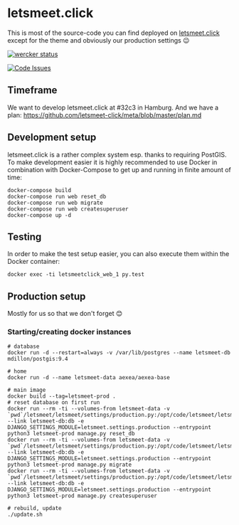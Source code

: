 # letsmeet.click

This is most of the source-code you can find deployed on
[letsmeet.click](https://www.letsmeet.click/) except for the theme and
obviously our production settings 😉


[![wercker status](https://app.wercker.com/status/89b3339132593babc02214800fd00941/m "wercker status")](https://app.wercker.com/project/bykey/89b3339132593babc02214800fd00941)

[![Code Issues](https://www.quantifiedcode.com/api/v1/project/11cf956b337f43abb2429dd08fbfe707/badge.svg)](https://www.quantifiedcode.com/app/project/11cf956b337f43abb2429dd08fbfe707)



## Timeframe

We want to develop letsmeet.click at #32c3 in Hamburg. And we have a plan:
https://github.com/letsmeet-click/meta/blob/master/plan.md


## Development setup

letsmeet.click is a rather complex system esp. thanks to requiring PostGIS. To
make development easier it is highly recommended to use Docker in combination
with Docker-Compose to get up and running in finite amount of time:

```
docker-compose build
docker-compose run web reset_db
docker-compose run web migrate
docker-compose run web createsuperuser
docker-compose up -d
```

## Testing

In order to make the test setup easier, you can also execute them within the
Docker container:

```
docker exec -ti letsmeetclick_web_1 py.test
```

## Production setup

Mostly for us so that we don't forget 😊


### Starting/creating docker instances

```
# database
docker run -d --restart=always -v /var/lib/postgres --name letsmeet-db mdillon/postgis:9.4

# home
docker run -d --name letsmeet-data aexea/aexea-base

# main image
docker build --tag=letsmeet-prod .
# reset database on first run
docker run --rm -ti --volumes-from letsmeet-data -v `pwd`/letsmeet/letsmeet/settings/production.py:/opt/code/letsmeet/letsmeet/settings/production.py --link letsmeet-db:db -e DJANGO_SETTINGS_MODULE=letsmeet.settings.production --entrypoint python3 letsmeet-prod manage.py reset_db
docker run --rm -ti --volumes-from letsmeet-data -v `pwd`/letsmeet/letsmeet/settings/production.py:/opt/code/letsmeet/letsmeet/settings/production.py --link letsmeet-db:db -e DJANGO_SETTINGS_MODULE=letsmeet.settings.production --entrypoint python3 letsmeet-prod manage.py migrate
docker run --rm -ti --volumes-from letsmeet-data -v `pwd`/letsmeet/letsmeet/settings/production.py:/opt/code/letsmeet/letsmeet/settings/production.py --link letsmeet-db:db -e DJANGO_SETTINGS_MODULE=letsmeet.settings.production --entrypoint python3 letsmeet-prod manage.py createsuperuser

# rebuild, update
./update.sh
```

